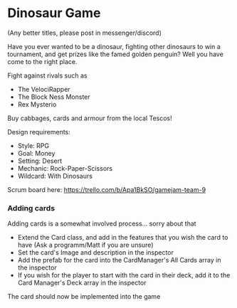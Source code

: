 # Dinosaur Game
(Any better titles, please post in messenger/discord)

Have you ever wanted to be a dinosaur, fighting other dinosaurs to win a tournament, and get prizes like the famed golden penguin? Well you have come to the right place.

Fight against rivals such as 
* The VelociRapper
* The Block Ness Monster
* Rex Mysterio

Buy cabbages, cards and armour from the local Tescos!

Design requirements:
- Style: RPG
- Goal: Money
- Setting: Desert
- Mechanic: Rock-Paper-Scissors
- Wildcard: With Dinosaurs

Scrum board here: https://trello.com/b/Apa1BkSO/gamejam-team-9

### Adding cards
Adding cards is a somewhat involved process... sorry about that

- Extend the Card class, and add in the features that you wish the card to have (Ask a programm/Matt if you are unsure)
- Set the card's Image and description in the inspector
- Add the prefab for the card into the CardManager's All Cards array in the inspector
- If you wish for the player to start with the card in their deck, add it to the Card Manager's Deck array in the inspector

The card should now be implemented into the game
